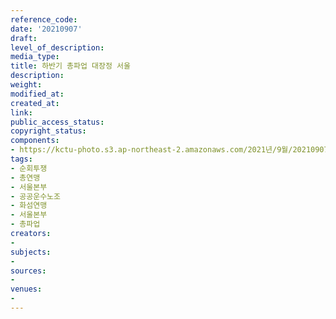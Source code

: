 ```yaml
---
reference_code: 
date: '20210907'
draft: 
level_of_description: 
media_type: 
title: 하반기 총파업 대장정 서울
description: 
weight: 
modified_at: 
created_at: 
link: 
public_access_status: 
copyright_status: 
components:
- https://kctu-photo.s3.ap-northeast-2.amazonaws.com/2021년/9월/20210907-하반기+총파업+대장정+서울_순회투쟁_총연맹_서울본부_공공운수노조_화섬연맹_서울본부_총파업/_R6X0001.jpg
tags:
- 순회투쟁
- 총연맹
- 서울본부
- 공공운수노조
- 화섬연맹
- 서울본부
- 총파업
creators:
- 
subjects:
- 
sources:
- 
venues:
- 
---
```

